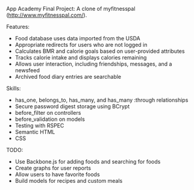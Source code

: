 App Academy Final Project: A clone of myfitnesspal (http://www.myfitnesspal.com/).

Features:
* Food database uses data imported from the USDA
* Appropriate redirects for users who are not logged in
* Calculates BMR and calorie goals based on user-provided attributes
* Tracks calorie intake and displays calories remaining
* Allows user interaction, including friendships, messages, and a newsfeed
* Archived food diary entries are searchable

Skills:
* has_one, belongs_to, has_many, and has_many :through relationships
* Secure password digest storage using BCrypt
* before_filter on controllers
* before_validation on models
* Testing with RSPEC
* Semantic HTML
* CSS

TODO:
* Use Backbone.js for adding foods and searching for foods
* Create graphs for user reports
* Allow users to have favorite foods
* Build models for recipes and custom meals